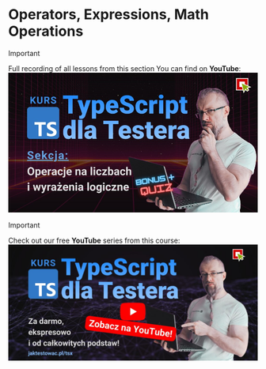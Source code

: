 # Operators, Expressions, Math Operations

> [!IMPORTANT]
> Full recording of all lessons from this section You can find on **YouTube**:
> [![TypeScript for Tester](../../assets/typescript-dla-testera-za-darmo-s02.jpg)](https://www.youtube.com/watch?v=g9FmLd7r1YI&list=PLfKhn9AcZ-cD2AJmR8W5C4qGG9e5YiAGa&index=16)

> [!IMPORTANT]
> Check out our free **YouTube** series from this course:
> [![TypeScript for Tester](../../assets/typescript-dla-testera-za-darmo-tsx.jpg)](https://www.youtube.com/playlist?list=PLfKhn9AcZ-cD2AJmR8W5C4qGG9e5YiAGa)

